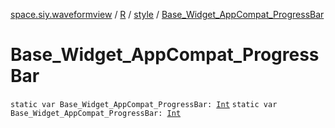 [space.siy.waveformview](../../index.md) / [R](../index.md) / [style](index.md) / [Base_Widget_AppCompat_ProgressBar](./-base_-widget_-app-compat_-progress-bar.md)

# Base_Widget_AppCompat_ProgressBar

`static var Base_Widget_AppCompat_ProgressBar: `[`Int`](https://kotlinlang.org/api/latest/jvm/stdlib/kotlin/-int/index.html)
`static var Base_Widget_AppCompat_ProgressBar: `[`Int`](https://kotlinlang.org/api/latest/jvm/stdlib/kotlin/-int/index.html)